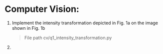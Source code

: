 # Computer Vision:

1. Implement the intensity transformation depicted in Fig. 1a on the image shown in Fig. 1b
    > File path cv/q1_intensity_transformation.py

2. 
